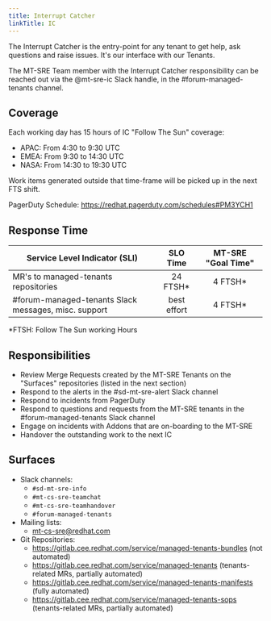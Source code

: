 ```yaml
---
title: Interrupt Catcher
linkTitle: IC
---
```


The Interrupt Catcher is the entry-point for any tenant to get help,
ask questions and raise issues. It's our interface with our Tenants.

The MT-SRE Team member with the Interrupt Catcher responsibility can
be reached out via the @mt-sre-ic Slack handle, in
the #forum-managed-tenants channel.

## Coverage

Each working day has 15 hours of IC "Follow The Sun" coverage:

* APAC: From 4:30 to 9:30 UTC
* EMEA: From 9:30 to 14:30 UTC
* NASA: From 14:30 to 19:30 UTC

Work items generated outside that time-frame will be picked up
in the next FTS shift.

PagerDuty Schedule: <https://redhat.pagerduty.com/schedules#PM3YCH1>

## Response Time

| Service Level Indicator (SLI)                        |  SLO Time   | MT-SRE "Goal Time" |
| ---------------------------------------------------- | :---------: | :----------------: |
| MR's to managed-tenants repositories                 |   24 FTSH*  |      4 FTSH*       |
| #forum-managed-tenants Slack messages, misc. support | best effort |      4 FTSH*       |

*FTSH: Follow The Sun working Hours

## Responsibilities

* Review Merge Requests created by the MT-SRE Tenants on the
  "Surfaces" repositories (listed in the next section)
* Respond to the alerts in the #sd-mt-sre-alert Slack channel
* Respond to incidents from PagerDuty
* Respond to questions and requests from the MT-SRE tenants in
  the #forum-managed-tenants Slack channel
* Engage on incidents with Addons that are on-boarding to the
  MT-SRE
* Handover the outstanding work to the next IC

## Surfaces

* Slack channels:
  * `#sd-mt-sre-info`
  * `#mt-cs-sre-teamchat`
  * `#mt-cs-sre-teamhandover`
  * `#forum-managed-tenants`
* Mailing lists:
  * mt-cs-sre@redhat.com
* Git Repositories:
  * <https://gitlab.cee.redhat.com/service/managed-tenants-bundles>
      (not automated)
  * <https://gitlab.cee.redhat.com/service/managed-tenants>
      (tenants-related MRs, partially automated)
  * <https://gitlab.cee.redhat.com/service/managed-tenants-manifests>
      (fully automated)
  * <https://gitlab.cee.redhat.com/service/managed-tenants-sops>
      (tenants-related MRs, partially automated)
